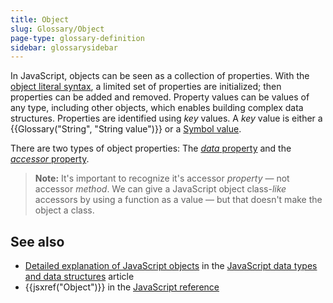 ```yaml
---
title: Object
slug: Glossary/Object
page-type: glossary-definition
sidebar: glossarysidebar
---
```



In JavaScript, objects can be seen as a collection of properties. With the [object literal syntax](/en-US/docs/Web/JavaScript/Guide/Grammar_and_types#object_literals), a limited set of properties are initialized; then properties can be added and removed. Property values can be values of any type, including other objects, which enables building complex data structures. Properties are identified using _key_ values. A _key_ value is either a {{Glossary("String", "String value")}} or a [Symbol value](/en-US/docs/Web/JavaScript/Reference/Global_Objects/Symbol).

There are two types of object properties: The [_data_ property](/en-US/docs/Web/JavaScript/Data_structures#data_property) and the [_accessor_ property](/en-US/docs/Web/JavaScript/Data_structures#accessor_property).

> **Note:** It's important to recognize it's accessor _property_ — not accessor _method_. We can give a JavaScript object class-_like_ accessors by using a function as a value — but that doesn't make the object a class.

## See also

- [Detailed explanation of JavaScript objects](/en-US/docs/Web/JavaScript/Data_structures#objects) in the [JavaScript data types and data structures](/en-US/docs/Web/JavaScript/Data_structures) article
- {{jsxref("Object")}} in the [JavaScript reference](/en-US/docs/Web/JavaScript/Reference)
